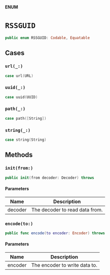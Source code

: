 **ENUM**

# `RSSGUID`

```swift
public enum RSSGUID: Codable, Equatable
```

## Cases
### `url(_:)`

```swift
case url(URL)
```

### `uuid(_:)`

```swift
case uuid(UUID)
```

### `path(_:)`

```swift
case path([String])
```

### `string(_:)`

```swift
case string(String)
```

## Methods
### `init(from:)`

```swift
public init(from decoder: Decoder) throws
```

#### Parameters

| Name | Description |
| ---- | ----------- |
| decoder | The decoder to read data from. |

### `encode(to:)`

```swift
public func encode(to encoder: Encoder) throws
```

#### Parameters

| Name | Description |
| ---- | ----------- |
| encoder | The encoder to write data to. |